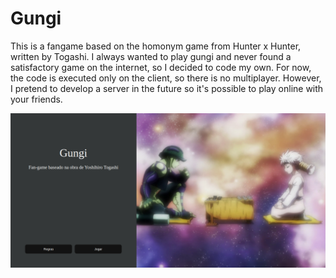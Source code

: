 # Gungi

This is a fangame based on the homonym game from Hunter x Hunter, written by Togashi. 
I always wanted to play gungi and never found a satisfactory game on the internet, so I decided to code my own. 
For now, the code is executed only on the client, so there is no  multiplayer. However, I pretend to develop a server in the future so it's possible to play online with your friends. 

![](https://github.com/FilipePfluck/gungi/blob/main/Screenshot%20from%202022-12-19%2015-43-06.png)
